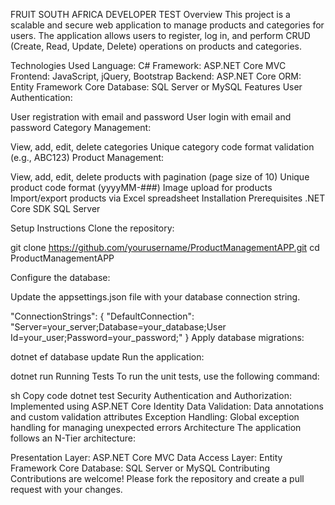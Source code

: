 FRUIT SOUTH AFRICA DEVELOPER TEST
Overview
This project is a scalable and secure web application to manage products and categories for users. The application allows users to register, log in, and perform CRUD (Create, Read, Update, Delete) operations on products and categories.

Technologies Used
Language: C#
Framework: ASP.NET Core MVC
Frontend: JavaScript, jQuery, Bootstrap
Backend: ASP.NET Core 
ORM: Entity Framework Core
Database: SQL Server or MySQL
Features
User Authentication:

User registration with email and password
User login with email and password
Category Management:

View, add, edit, delete categories
Unique category code format validation (e.g., ABC123)
Product Management:

View, add, edit, delete products with pagination (page size of 10)
Unique product code format (yyyyMM-###)
Image upload for products
Import/export products via Excel spreadsheet
Installation
Prerequisites
.NET Core SDK
SQL Server

Setup Instructions
Clone the repository:

git clone https://github.com/yourusername/ProductManagementAPP.git
cd ProductManagementAPP

Configure the database:

Update the appsettings.json file with your database connection string.

"ConnectionStrings": {
  "DefaultConnection": "Server=your_server;Database=your_database;User Id=your_user;Password=your_password;"
}
Apply database migrations:

dotnet ef database update
Run the application:

dotnet run
Running Tests
To run the unit tests, use the following command:

sh
Copy code
dotnet test
Security
Authentication and Authorization: Implemented using ASP.NET Core Identity
Data Validation: Data annotations and custom validation attributes
Exception Handling: Global exception handling for managing unexpected errors
Architecture
The application follows an N-Tier architecture:

Presentation Layer: ASP.NET Core MVC
Data Access Layer: Entity Framework Core
Database: SQL Server or MySQL
Contributing
Contributions are welcome! Please fork the repository and create a pull request with your changes.
